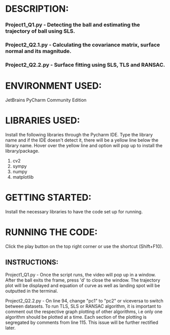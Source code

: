# DESCRIPTION:
### Project1_Q1.py - Detecting the ball and estimating the trajectory of ball using SLS.
### Project2_Q2.1.py - Calculating the covariance matrix, surface normal and its magnitude.
### Project2_Q2.2.py - Surface fitting using SLS, TLS and RANSAC.

# ENVIRONMENT USED:
JetBrains PyCharm Community Edition

# LIBRARIES USED:
Install the following libraries through the Pycharm IDE. Type the library name and if the IDE doesn't detect it, there will be a yellow line below the library name. Hover over the yellow line and option will pop up to install the library/package.

1. cv2
2. sympy
3. numpy
4. matplotlib


# GETTING STARTED:
Install the necessary libraries to have the code set up for running.


# RUNNING THE CODE:
Click the play button on the top right corner or use the shortcut (Shift+F10).

## INSTRUCTIONS:
Project1_Q1.py - Once the script runs, the video will pop up in a window. After the ball exits the frame, press 'd' to close the window. The trajectory plot will be displayed and equation of curve as well as landing spot will be outputted in the terminal.

Project2_Q2.2.py - On line 94, change "pc1" to "pc2" or viceversa to switch between datasets. To run TLS, SLS or RANSAC algorithm, it is important to comment out the respective graph plotting of other algorithms, i.e only one algorithm should be plotted at a time. Each section of the plotting is segregated by comments from line 115. This issue will be further rectified later. 







